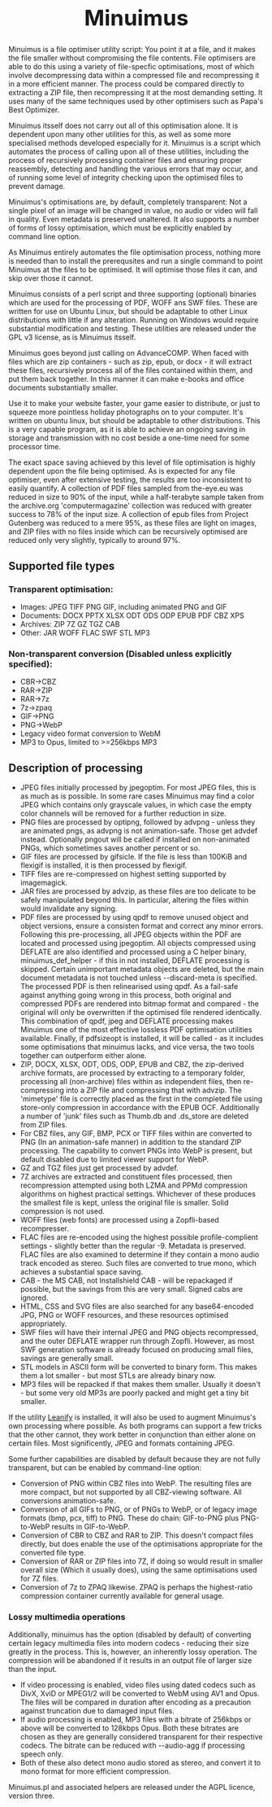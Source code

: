 <h1 style="font-size:32pt;text-align:center;">Minuimus</h1>

<p>Minuimus is a file optimiser utility script: You point it at a file, and it makes the file smaller without compromising the file contents. File optimisers are able to do this using a variety of file-specfic optimisations, most of which involve decompressing data within a compressed file and recompressing it in a more efficient manner. The process could be compared directly to extracting a ZIP file, then recompressing it at the most demanding setting. It uses many of the same techniques used by other optimisers such as Papa's Best Optimizer.</p>

<p>Minuimus itsself does not carry out all of this optimisation alone. It is dependent upon many other utilities for this, as well as some more specialised methods developed especially for it. Minuimus is a script which automates the process of calling upon all of these utilities, including the process of recursively processing container files and ensuring proper reassembly, detecting and handling the various errors that may occur, and of running some level of integrity checking upon the optimised files to prevent damage.</p>

<p>Minuimus's optimisations are, by default, completely transparent: Not a single pixel of an image will be changed in value, no audio or video will fall in quality. Even metadata is preserved unaltered. It also supports a number of forms of lossy optimisation, which must be explicitly enabled by command line option.</p>

<p>As Minuimus entirely automates the file optimisation process, nothing more is needed than to install the prerequsites and run a single command to point Minuimus at the files to be optimised. It will optimise those files it can, and skip over those it cannot.</p>

<p>Minuimus consists of a perl script and three supporting (optional) binaries which are used for the processing of PDF, WOFF ans SWF files. These are written for use on Ubuntu Linux, but should be adaptable to other Linux distributions with little if any alteration. Running on Windows would require substantial modification and testing. These utilities are released under the GPL v3 license, as is Minuimus itsself.</p>


<p>Minuimus goes beyond just calling on AdvanceCOMP. When faced with files which are zip containers - such as zip, epub, or docx - it will extract these files, recursively process all of the files contained within them, and put them back together. In this manner it can make e-books and office documents substantially smaller.</p>

<p>Use it to make your website faster, your game easier to distribute, or just to squeeze more pointless holiday photographs on to your computer. It's written on ubuntu linux, but should be adaptable to other distributions. This is a very capable program, as it is able to achieve an ongoing saving in storage and transmission with no cost beside a one-time need for some processor time.</p>

<p>The exact space saving achieved by this level of file optimisation is highly dependent upon the file being optimised. As is expected for any file optimiser, even after extensive testing, the results are too inconsistent to easily quantify. A collection of PDF files sampled from the-eye.eu was reduced in size to 90% of the input, while a half-terabyte sample taken from the archive.org 'computermagazine' collection was reduced with greater success to 78% of the input size. A collection of epub files from Project Gutenberg was reduced to a mere 95%, as these files are light on images, and ZIP files with no files inside which can be recursively optimised are reduced only very slightly, typically to around 97%.</p>

<h2>Supported file types</h2>
<h3>Transparent optimisation:</h3>
<ul>
	<li>Images: JPEG TIFF PNG GIF, including animated PNG and GIF</li>
	<li>Documents: DOCX PPTX XLSX ODT ODS ODP EPUB PDF CBZ XPS</li>
	<li>Archives: ZIP 7Z GZ TGZ CAB</li>
	<li>Other: JAR WOFF FLAC SWF STL MP3</li>
</ul>

<h3>Non-transparent conversion (Disabled unless explicitly specified):</h3>
<ul>
  <li>CBR-&gt;CBZ</li>
  <li>RAR-&gt;ZIP</li>
  <li>RAR-&gt;7z</li>
  <li>7z-&gt;zpaq</li>
  <li>GIF-&gt;PNG</li>
  <li>PNG-&gt;WebP</li>
  <li>Legacy video format conversion to WebM</li>
  <li>MP3 to Opus, limited to >=256kbps MP3</li>
</ul>

<h2>Description of processing</h2>
<ul>
  <li>JPEG files initially processed by jpegoptim. For most JPEG files, this is as much as is possible. In some rare cases Minuimus may find a color JPEG which contains only grayscale values, in which case the empty color channels will be removed for a further reduction in size.</li>
  <li>PNG files are processed by optipng, followed by advpng - unless they are animated pngs, as advpng is not animation-safe. Those get advdef instead. Optionally pngout will be called if installed on non-animated PNGs, which sometimes saves another percent or so.</li>
  <li>GIF files are processed by gifsicle. If the file is less than 100KiB and flexigif is installed, it is then processed by flexigif.</li>
  <li>TIFF files are re-compressed on highest setting supported by imagemagick.</li>
  <li>JAR files are processed by advzip, as these files are too delicate to be safely manipulated beyond this. In particular, altering the files within would invalidate any signing.</li>
  <li>PDF files are processed by using qpdf to remove unused object and object versions, ensure a consisten format and correct any minor errors. Following this pre-processing, all JPEG objects within the PDF are located and processed using jpegoptim. All objects compressed using DEFLATE are also identified and processed using a C helper binary, minuimus_def_helper - if this in not installed, DEFLATE processing is skipped. Certain unimportant metadata objects are deleted, but the main document metadata is not touched unless --discard-meta is specified. The processed PDF is then relinearised using qpdf. As a fail-safe against anything going wrong in this process, both original and compressed PDFs are rendered into bitmap format and compared - the original will only be overwritten if the optimised file rendered identically. This combination of qpdf, jpeg and DEFLATE processing makes Minuimus one of the most effective lossless PDF optimisation utilities available. Finally, if pdfsizeopt is installed, it will be called - as it includes some optimisations that minuimus lacks, and vice versa, the two tools together can outperform either alone.</li>
  <li>ZIP, DOCX, XLSX, ODT, ODS, ODP, EPUB and CBZ, the zip-derived archive formats, are processed by extracting to a temporary folder, processing all (non-archive) files within as independent files, then re-compressing into a ZIP file and compressing that with advzip. The 'mimetype' file is correctly placed as the first in the completed file using store-only compression in accordance with the EPUB OCF. Additionally a number of 'junk' files such as Thumb.db and .ds_store are deleted from ZIP files.</li>
  <li>For CBZ files, any GIF, BMP, PCX or TIFF files within are converted to PNG (In an animation-safe manner) in addition to the standard ZIP processing. The capability to convert PNGs into WebP is present, but default disabled due to limited viewer support for WebP.</li>
  <li>GZ and TGZ files just get processed by advdef.</li>
  <li>7Z archives are extracted and constituent files processed, then recompression attempted using both LZMA and PPMd compression algorithms on highest practical settings. Whichever of these produces the smallest file is kept, unless the original file is smaller. Solid compression is not used.</li>
  <li>WOFF files (web fonts) are processed using a Zopfli-based recompresser.</li>
  <li>FLAC files are re-encoded using the highest possible profile-complient settings - slightly better than the regular -9. Metadata is preserved. FLAC files are also examined to determine if they contain a mono audio track encoded as stereo. Such files are converted to true mono, which achieves a substantial space saving.</li>
  <li>CAB - the MS CAB, not Installshield CAB - will be repackaged if possible, but the savings from this are very small. Signed cabs are ignored.</li>
  <li>HTML, CSS and SVG files are also searched for any base64-encoded JPG, PNG or WOFF resources, and these resources optimised appropriately.</li>
  <li>SWF files will have their internal JPEG and PNG objects recompressed, and the outer DEFLATE wrapper run through Zopfli. However, as most SWF generation software is already focused on producing small files, savings are generally small.</li>
  <li>STL models in ASCII form will be converted to binary form. This makes them a lot smaller - but most STLs are already binary now.</li>
  <li>MP3 files will be repacked if that makes them smaller. Usually it doesn't - but some very old MP3s are poorly packed and might get a tiny bit smaller.</li>
</ul>

<p>If the utility <a href="https://github.com/JayXon/Leanify">Leanify</a> is installed, it will also be used to augment Minuimus's own processing where possible. As both programs can support a few tricks that the other cannot, they work better in conjunction than either alone on certain files. Most significently, JPEG and formats containing JPEG.</p>

<p>Some further capabilities are disabled by default because they are not fully transparent, but can be enabled by command-line option:</p>
<ul>
  <li>Conversion of PNG within CBZ files into WebP. The resulting files are more compact, but not supported by all CBZ-viewing software. All conversions animation-safe.</li>
  <li>Conversion of all GIFs to PNG, or of PNGs to WebP, or of legacy image formats (bmp, pcx, tiff) to PNG. These do chain: GIF-to-PNG plus PNG-to-WebP results in GIF-to-WebP.</li>
  <li>Conversion of CBR to CBZ and RAR to ZIP. This doesn't compact files directly, but does enable the use of the optimisations appropriate for the converted file type.</li>
  <li>Conversion of RAR or ZIP files into 7Z, if doing so would result in smaller overall size (Which it usually does), using the same optimisations used for 7Z files.</li>
  <li>Conversion of 7z to ZPAQ likewise. ZPAQ is perhaps the highest-ratio compression container currently available for general usage.</li>
</ul>

<h3>Lossy multimedia operations</h3>
<p>Additionally, minuimus has the option (disabled by default) of converting certain legacy multimedia files into modern codecs - reducing their size greatly in the process. This is, however, an inherently lossy operation. The compression will be abandoned if it results in an output file of larger size than the input.</p>
<ul>
  <li>If video processing is enabled, video files using dated codecs such as DivX, XviD or MPEG1/2 will be converted to WebM using AV1 and Opus. The files will be compared in duration after encoding as a precaution against truncation due to damaged input files.</li>
  <li>If audio processing is enabled, MP3 files with a bitrate of 256kbps or above will be converted to 128kbps Opus. Both these bitrates are chosen as they are generally considered transparent for their respective codecs. The bitrate can be reduced with --audio-agg if processing speech only.</li>
  <li>Both of these also detect mono audio stored as stereo, and convert it to mono format for more efficient compression.</li>
</ul>

<p>Minuimus.pl and associated helpers are released under the AGPL licence, version three.</p>
